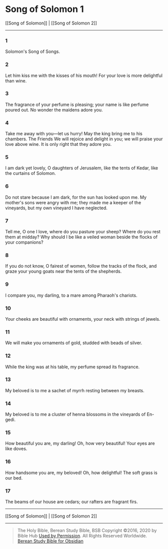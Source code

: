 # Song of Solomon 1

[[Song of Solomon]] | [[Song of Solomon 2]]

---

### 1
Solomon's Song of Songs.

### 2
Let him kiss me with the kisses of his mouth! For your love is more delightful than wine.

### 3
The fragrance of your perfume is pleasing; your name is like perfume poured out. No wonder the maidens adore you.

### 4
Take me away with you—let us hurry! May the king bring me to his chambers. The Friends We will rejoice and delight in you; we will praise your love above wine. It is only right that they adore you.

### 5
I am dark yet lovely, O daughters of Jerusalem, like the tents of Kedar, like the curtains of Solomon.

### 6
Do not stare because I am dark, for the sun has looked upon me. My mother's sons were angry with me; they made me a keeper of the vineyards, but my own vineyard I have neglected.

### 7
Tell me, O one I love, where do you pasture your sheep? Where do you rest them at midday? Why should I be like a veiled woman beside the flocks of your companions?

### 8
If you do not know, O fairest of women, follow the tracks of the flock, and graze your young goats near the tents of the shepherds.

### 9
I compare you, my darling, to a mare among Pharaoh's chariots.

### 10
Your cheeks are beautiful with ornaments, your neck with strings of jewels.

### 11
We will make you ornaments of gold, studded with beads of silver.

### 12
While the king was at his table, my perfume spread its fragrance.

### 13
My beloved is to me a sachet of myrrh resting between my breasts.

### 14
My beloved is to me a cluster of henna blossoms in the vineyards of En-gedi.

### 15
How beautiful you are, my darling! Oh, how very beautiful! Your eyes are like doves.

### 16
How handsome you are, my beloved! Oh, how delightful! The soft grass is our bed.

### 17
The beams of our house are cedars; our rafters are fragrant firs.

---

[[Song of Solomon]] | [[Song of Solomon 2]]

---

> The Holy Bible, Berean Study Bible, BSB
> Copyright &copy;2016, 2020 by Bible Hub
> [Used by Permission](https://berean.bible/terms.htm). All Rights Reserved Worldwide.
> [Berean Study Bible for Obsidian](https://github.com/gapmiss/berean-study-bible-for-obsidian)</small>

